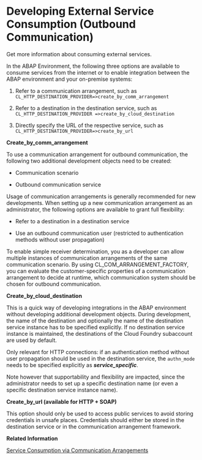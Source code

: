 <!-- loiof871712b816943b0ab5e04b60799e518 -->

# Developing External Service Consumption \(Outbound Communication\)

Get more information about consuming external services.

In the ABAP Environment, the following three options are available to consume services from the internet or to enable integration between the ABAP environment and your on-premise systems:

1.  Refer to a communication arrangement, such as `CL_HTTP_DESTINATION_PROVIDER=>create_by_comm_arrangement`

2.  Refer to a destination in the destination service, such as `CL_HTTP_DESTINATION_PROVIDER =>create_by_cloud_destination`

3.  Directly specify the URL of the respective service, such as `CL_HTTP_DESTINATION_PROVIDER=>create_by_url`


**Create\_by\_comm\_arrangement**

To use a communication arrangement for outbound communication, the following two additional development objects need to be created:

-   Communication scenario

-   Outbound communication service


Usage of communication arrangements is generally recommended for new developments. When setting up a new communication arrangement as an administrator, the following options are available to grant full flexibility:

-   Refer to a destination in a destination service

-   Use an outbound communication user \(restricted to authentication methods without user propagation\)


To enable simple receiver determination, you as a developer can allow multiple instances of communication arrangements of the same communication scenario. By using CL\_COM\_ARRANGEMENT\_FACTORY, you can evaluate the customer-specific properties of a communication arrangement to decide at runtime, which communication system should be chosen for outbound communication.

**Create\_by\_cloud\_destination**

This is a quick way of developing integrations in the ABAP environment without developing additional development objects. During development, the name of the destination and optionally the name of the destination service instance has to be specified explicitly. If no destination service instance is maintained, the destinations of the Cloud Foundry subaccount are used by default.

Only relevant for HTTP connections: if an authentication method without user propagation should be used in the destination service, the `authn_mode` needs to be specified explicitly as ***service\_specific***.

Note however that supportability and flexibility are impacted, since the administrator needs to set up a specific destination name \(or even a specific destination service instance name\).

**Create\_by\_url \(available for HTTP + SOAP\)**

This option should only be used to access public services to avoid storing credentials in unsafe places. Credentials should either be stored in the destination service or in the communication arrangement framework.

**Related Information**  


[Service Consumption via Communication Arrangements](service-consumption-via-communication-arrangements-86aece6.md "")

